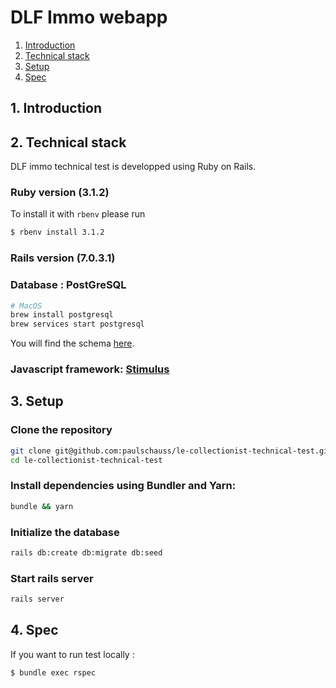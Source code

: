 # DLF Immo webapp

1. [Introduction](#1-introduction)
2. [Technical stack](#2-technical-stack)
3. [Setup](#3-setup)
4. [Spec](#4-spec)

## 1. Introduction

## 2. Technical stack

DLF immo technical test is developped using Ruby on Rails.

### Ruby version (3.1.2)

To install it with `rbenv` please run

```sh
$ rbenv install 3.1.2
```

### Rails version (7.0.3.1)

### Database : PostGreSQL

```sh
# MacOS
brew install postgresql
brew services start postgresql
```

You will find the schema [here](https://dbdiagram.io/d/62f4d5c6c2d9cf52fa8b296d).

### Javascript framework: [Stimulus](https://stimulusjs.org/)

## 3. Setup

### Clone the repository

```sh
git clone git@github.com:paulschauss/le-collectionist-technical-test.git
cd le-collectionist-technical-test
```

### Install dependencies using Bundler and Yarn:

```sh
bundle && yarn
```

### Initialize the database

```sh
rails db:create db:migrate db:seed
```

### Start rails server

```sh
rails server
```

## 4. Spec

If you want to run test locally :

```sh
$ bundle exec rspec
```
